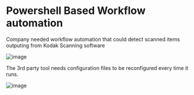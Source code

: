 # Powershell Based Workflow automation

Company needed workflow automation that could detect scanned items outputing from Kodak Scanning software





![image](https://user-images.githubusercontent.com/55390802/120593647-21b1ea80-c483-11eb-95fc-6de257c36918.png)

The 3rd party tool needs configuration files to be reconfigured every time it runs. 

![image](https://user-images.githubusercontent.com/55390802/120593753-43ab6d00-c483-11eb-9f5f-08575035a4a1.png)


